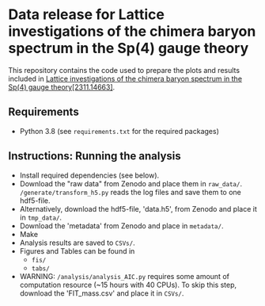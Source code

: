 # Data release for Lattice investigations of the chimera baryon spectrum in the Sp(4) gauge theory

This repository contains the code used to prepare the plots and results included in [Lattice investigations of the chimera baryon spectrum in the Sp(4) gauge theory[2311.14663]](https://arxiv.org/abs/2311.14663).

## Requirements
- Python 3.8 (see `requirements.txt` for the required packages)

## Instructions: Running the analysis
- Install required dependencies (see below).
- Download the "raw data" from Zenodo and place them in `raw_data/`. `/generate/transform_h5.py` reads the log files and save them to one hdf5-file.
- Alternatively, download the hdf5-file, 'data.h5', from Zenodo and place it in `tmp_data/`.
- Download the 'metadata' from Zenodo and place in `metadata/`.
- Make
- Analysis results are saved to `CSVs/`.
- Figures and Tables can be found in
    - `fis/`
    - `tabs/`
- WARNING: `/analysis/analysis_AIC.py` requires some amount of computation resource (~15 hours with 40 CPUs). To skip this step, download the 'FIT_mass.csv' and place it in `CSVs/`.
